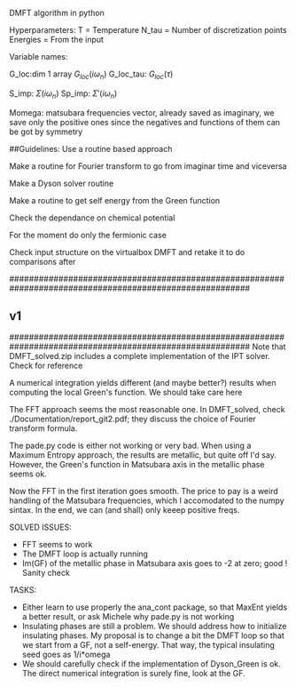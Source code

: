 DMFT algorithm in python

Hyperparameters:
T = Temperature
N_tau = Number of discretization points
Energies = From the input

Variable names:

G_loc:dim 1 array $G_{loc}(i\omega_n)$
G_loc_tau: $G_{loc}(\tau)$

S_imp: $\Sigma (i\omega_n)$
Sp_imp: $\Sigma ' (i\omega_n)$

Momega: matsubara frequencies vector, already saved as imaginary, we save only the positive ones since the negatives and functions of them can be got by symmetry


##Guidelines:
Use a routine based approach

Make a routine for Fourier transform to go from imaginar time and viceversa

Make a Dyson solver routine

Make a routine to get self energy from the Green function

Check the dependance on chemical potential

For the moment do only the fermionic case

Check input structure on the virtualbox DMFT and retake it to do comparisons after


#########################################################################################################
##    v1
#########################################################################################################
Note that DMFT_solved.zip includes a complete implementation of the IPT solver. Check for reference

A numerical integration yields different (and maybe better?) results when computing the local Green's function. We should take care here

The FFT approach seems the most reasonable one. In DMFT_solved, check ./Documentation/report_git2.pdf; they discuss the choice of Fourier transform formula.

The pade.py code is either not working or very bad. When using a Maximum Entropy approach, the results are metallic, but quite off I'd say.
However, the Green's function in Matsubara axis in the metallic phase seems ok.

Now the FFT in the first iteration goes smooth. The price to pay is a weird handling of the Matsubara frequencies, which I accomodated to the numpy sintax.
In the end, we can (and shall) only keeep positive freqs.

SOLVED ISSUES:
  - FFT seems to work
  - The DMFT loop is actually running
  - Im(GF) of the metallic phase in Matsubara axis goes to -2 at zero; good ! Sanity check

TASKS:
  - Either learn to use properly the ana_cont package, so that MaxEnt yields a better result, or ask Michele why pade.py is not working
  - Insulating phases are still a problem. We should address how to initialize insulating phases. My proposal is to change a bit the DMFT loop so that we start
from a GF, not a self-energy. That way, the typical insulating seed goes as 1/i*omega
  - We should carefully check if the implementation of Dyson_Green is ok. The direct numerical integration is surely fine, look at the GF.

